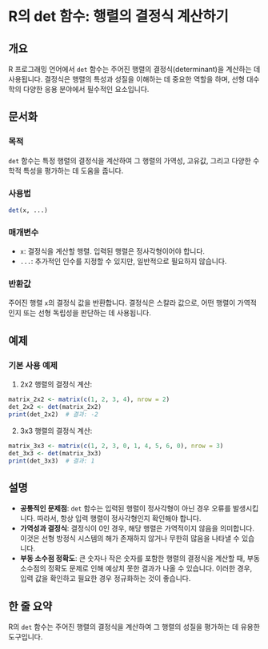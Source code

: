 <!--
Meta Description: # R의 det 함수: 행렬의 결정식 계산하기 ## 개요 R 프로그래밍 언어에서 `det` 함수는 주어진 행렬의 결정식(determinant)을 계산하는 데 사용됩니다. 결정식은 행렬의 특성과 성질을 이해하는 데 중요한 역할을 하며, 선형 대수학의 다양한 응용 분야에서...
Meta Keywords: 행렬의, det, 결정식, 함수는, 결정식을
-->

# R의 det 함수: 행렬의 결정식 계산하기

## 개요
R 프로그래밍 언어에서 `det` 함수는 주어진 행렬의 결정식(determinant)을 계산하는 데 사용됩니다. 결정식은 행렬의 특성과 성질을 이해하는 데 중요한 역할을 하며, 선형 대수학의 다양한 응용 분야에서 필수적인 요소입니다.

## 문서화

### 목적
`det` 함수는 특정 행렬의 결정식을 계산하여 그 행렬의 가역성, 고유값, 그리고 다양한 수학적 특성을 평가하는 데 도움을 줍니다.

### 사용법
```R
det(x, ...)
```

### 매개변수
- `x`: 결정식을 계산할 행렬. 입력된 행렬은 정사각형이어야 합니다.
- `...`: 추가적인 인수를 지정할 수 있지만, 일반적으로 필요하지 않습니다.

### 반환값
주어진 행렬 `x`의 결정식 값을 반환합니다. 결정식은 스칼라 값으로, 어떤 행렬이 가역적인지 또는 선형 독립성을 판단하는 데 사용됩니다.

## 예제

### 기본 사용 예제
1. 2x2 행렬의 결정식 계산:
```R
matrix_2x2 <- matrix(c(1, 2, 3, 4), nrow = 2)
det_2x2 <- det(matrix_2x2)
print(det_2x2)  # 결과: -2
```

2. 3x3 행렬의 결정식 계산:
```R
matrix_3x3 <- matrix(c(1, 2, 3, 0, 1, 4, 5, 6, 0), nrow = 3)
det_3x3 <- det(matrix_3x3)
print(det_3x3)  # 결과: 1
```

## 설명
- **공통적인 문제점**: `det` 함수는 입력된 행렬이 정사각형이 아닌 경우 오류를 발생시킵니다. 따라서, 항상 입력 행렬이 정사각형인지 확인해야 합니다.
- **가역성과 결정식**: 결정식이 0인 경우, 해당 행렬은 가역적이지 않음을 의미합니다. 이것은 선형 방정식 시스템의 해가 존재하지 않거나 무한히 많음을 나타낼 수 있습니다.
- **부동 소수점 정확도**: 큰 숫자나 작은 숫자를 포함한 행렬의 결정식을 계산할 때, 부동 소수점의 정확도 문제로 인해 예상치 못한 결과가 나올 수 있습니다. 이러한 경우, 입력 값을 확인하고 필요한 경우 정규화하는 것이 좋습니다.

## 한 줄 요약
R의 `det` 함수는 주어진 행렬의 결정식을 계산하여 그 행렬의 성질을 평가하는 데 유용한 도구입니다.